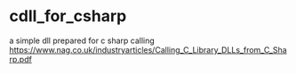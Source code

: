 # cdll_for_csharp
a simple dll prepared for c sharp calling
https://www.nag.co.uk/industryarticles/Calling_C_Library_DLLs_from_C_Sharp.pdf
